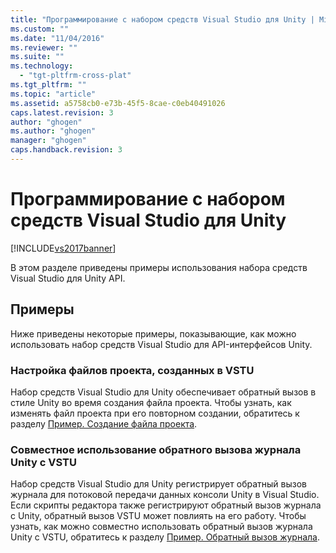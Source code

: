 ```yaml
---
title: "Программирование с набором средств Visual Studio для Unity | Microsoft Docs"
ms.custom: ""
ms.date: "11/04/2016"
ms.reviewer: ""
ms.suite: ""
ms.technology: 
  - "tgt-pltfrm-cross-plat"
ms.tgt_pltfrm: ""
ms.topic: "article"
ms.assetid: a5758cb0-e73b-45f5-8cae-c0eb40491026
caps.latest.revision: 3
author: "ghogen"
ms.author: "ghogen"
manager: "ghogen"
caps.handback.revision: 3
---
```

# Программирование с набором средств Visual Studio для Unity
[!INCLUDE[vs2017banner](../code-quality/includes/vs2017banner.md)]

В этом разделе приведены примеры использования набора средств Visual Studio для Unity API.  
  
## Примеры  
 Ниже приведены некоторые примеры, показывающие, как можно использовать набор средств Visual Studio для API\-интерфейсов Unity.  
  
### Настройка файлов проекта, созданных в VSTU  
 Набор средств Visual Studio для Unity обеспечивает обратный вызов в стиле Unity во время создания файла проекта.  Чтобы узнать, как изменять файл проекта при его повторном создании, обратитесь к разделу [Пример. Создание файла проекта](../cross-platform/customize-project-files-created-by-vstu.md).  
  
### Совместное использование обратного вызова журнала Unity с VSTU  
 Набор средств Visual Studio для Unity регистрирует обратный вызов журнала для потоковой передачи данных консоли Unity в Visual Studio.  Если скрипты редактора также регистрируют обратный вызов журнала с Unity, обратный вызов VSTU может повлиять на его работу.  Чтобы узнать, как можно совместно использовать обратный вызов журнала Unity с VSTU, обратитесь к разделу [Пример. Обратный вызов журнала](../cross-platform/share-the-unity-log-callback-with-vstu.md).